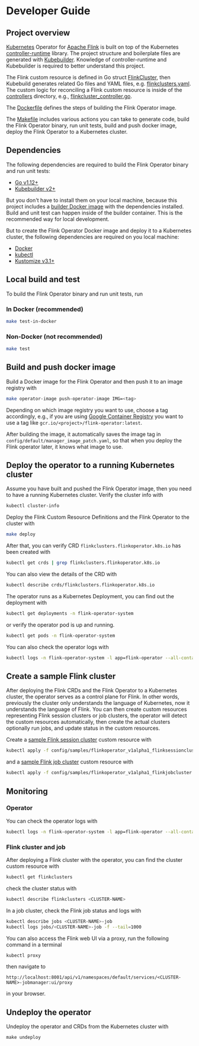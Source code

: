 # Developer Guide

## Project overview

[Kubernetes](https://kubernetes.io/) Operator for [Apache Flink](https://flink.apache.org) is built on top of the
Kubernetes [controller-runtime](https://github.com/kubernetes-sigs/controller-runtime) library. The project structure
and boilerplate files are generated with [Kubebuilder](https://github.com/kubernetes-sigs/kubebuilder). Knowledge of
controller-runtime and Kubebuilder is required to better understand this project.

The Flink custom resource is defined in Go struct [FlinkCluster](../api/v1alpha1/flinkcluster_types.go),
then Kubebuild generates related Go files and YAML files, e.g.
[flinkclusters.yaml](../config/crd/bases/flinkoperator.k8s.io_flinkclusters.yaml).
The custom logic for reconciling a Flink custom resource is inside of the [controllers](../controllers) directory, e.g.,
[flinkcluster_controller.go](../controllers/flinkcluster_controller.go).

The [Dockerfile](../Dockerfile) defines the steps of building the Flink Operator image.

The [Makefile](../Makefile) includes various actions you can take to generate code, build the Flink Operator binary, run
unit tests, build and push docker image, deploy the Flink Operator to a Kubernetes cluster.

## Dependencies

The following dependencies are required to build the Flink Operator binary and run unit tests:

* [Go v1.12+](https://golang.org/)
* [Kubebuilder v2+](https://github.com/kubernetes-sigs/kubebuilder)

But you don't have to install them on your local machine, because this project includes a
[builder Docker image](../Dockerfile.builder) with the dependencies installed. Build and unit test can happen inside of
the builder container. This is the recommended way for local development.

But to create the Flink Operator Docker image and deploy it to a Kubernetes cluster, the following dependencies are
required on you local machine:

* [Docker](https://www.docker.com/)
* [kubectl](https://kubernetes.io/docs/tasks/tools/install-kubectl/)
* [Kustomize v3.1+](https://github.com/kubernetes-sigs/kustomize)

## Local build and test

To build the Flink Operator binary and run unit tests, run

### In Docker (recommended)

```bash
make test-in-docker
```

### Non-Docker (not recommended)

```bash
make test
```

## Build and push docker image

Build a Docker image for the Flink Operator and then push it to an image registry with

```bash
make operator-image push-operator-image IMG=<tag>
```

Depending on which image registry you want to use, choose a tag accordingly, e.g., if you are using
[Google Container Registry](https://cloud.google.com/container-registry/docs/) you want to use a tag like
`gcr.io/<project>/flink-operator:latest`.

After building the image, it automatically saves the image tag in `config/default/manager_image_patch.yaml`, so that
when you deploy the Flink operator later, it knows what image to use.

## Deploy the operator to a running Kubernetes cluster

Assume you have built and pushed the Flink Operator image, then you need to have a running Kubernetes cluster. Verify
the cluster info with

```bash
kubectl cluster-info
```

Deploy the Flink Custom Resource Definitions and the Flink Operator to the cluster with

```bash
make deploy
```

After that, you can verify CRD `flinkclusters.flinkoperator.k8s.io` has been created with

```bash
kubectl get crds | grep flinkclusters.flinkoperator.k8s.io
```

You can also view the details of the CRD with

```bash
kubectl describe crds/flinkclusters.flinkoperator.k8s.io
```

The operator runs as a Kubernetes Deployment, you can find out the deployment with

```bash
kubectl get deployments -n flink-operator-system
```

or verify the operator pod is up and running.

```bash
kubectl get pods -n flink-operator-system
```

You can also check the operator logs with

```bash
kubectl logs -n flink-operator-system -l app=flink-operator --all-containers
```

## Create a sample Flink cluster

After deploying the Flink CRDs and the Flink Operator to a Kubernetes cluster, the operator serves as a control plane
for Flink. In other words, previously the cluster only understands the language of Kubernetes, now it understands the
language of Flink. You can then create custom resources representing Flink session clusters or job clusters, the
operator will detect the custom resources automatically, then create the actual clusters optionally run jobs, and update
status in the custom resources.

Create a [sample Flink session cluster](../config/samples/flinkoperator_v1alpha1_flinksessioncluster.yaml) custom
resource with

```bash
kubectl apply -f config/samples/flinkoperator_v1alpha1_flinksessioncluster.yaml
```

and a [sample Flink job cluster](../config/samples/flinkoperator_v1alpha1_flinkjobcluster.yaml) custom resource with

```bash
kubectl apply -f config/samples/flinkoperator_v1alpha1_flinkjobcluster.yaml
```

## Monitoring

### Operator

You can check the operator logs with

```bash
kubectl logs -n flink-operator-system -l app=flink-operator --all-containers -f --tail=1000
```

### Flink cluster and job

After deploying a Flink cluster with the operator, you can find the cluster custom resource with

```bash
kubectl get flinkclusters
```

check the cluster status with

```bash
kubectl describe flinkclusters <CLUSTER-NAME>
```

In a job cluster, check the Flink job status and logs with

```bash
kubectl describe jobs <CLUSTER-NAME>-job
kubectl logs jobs/<CLUSTER-NAME>-job -f --tail=1000
```

You can also access the Flink web UI via a proxy, run the following command in a terminal

```bash
kubectl proxy
```

then navigate to

```
http://localhost:8001/api/v1/namespaces/default/services/<CLUSTER-NAME>-jobmanager:ui/proxy
```

in your browser.

## Undeploy the operator

Undeploy the operator and CRDs from the Kubernetes cluster with

```
make undeploy
```
